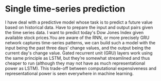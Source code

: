 # Single time-series prediction

I have deal with a predictive model whose task is to predict a future value based on historical data. Have to prepare the input and output pairs given the time series data.
I want to predict today's Dow Jones Index given available stock prices.You are aware of the RNN, or more precisely GRU network captures time-series patterns, we can build such a model with the input being the past three days' change values, and the output being the current day's change value. 
Gated recurrent unit (GRU) layers work using the same principle as LSTM, but they’re somewhat streamlined and thus cheaper to run (although they may not have as much representational power
as LSTM). This trade-off between computational expensiveness and representational power is seen everywhere in machine learning.
